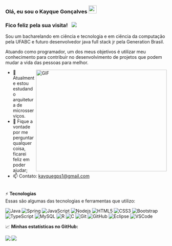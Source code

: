    
### Olá, eu sou o  Kayque Gonçalves <img src="https://media.giphy.com/media/hvRJCLFzcasrR4ia7z/giphy.gif" width="25px">


### Fico feliz pela sua visita! &nbsp; ![](https://visitor-badge.glitch.me/badge?page_id=kayqueG.kayqueG)


Sou um bacharelando em ciência e tecnologia e em ciência da computação pela UFABC e futuro desenvolvedor java full stack jr pela Generation Brasil.

Atuando como programador, um dos meus objetivos é utilizar meu conhecimento para contribuir no desenvolvimento de projetos que podem mudar a vida das pessoas para melhor.

  
<img align="right" alt="GIF" src="https://cdn.dribbble.com/users/330915/screenshots/3587000/media/cf9c914d04e017ab821bab2ee0bb87cb.gif" width="408" height="318" />

   
- 🚀 Atualmente estou estudando arquitetura de microsserviços.
- 💬 Fique a vontade por me perguntar qualquer coisa, ficarei feliz em poder ajudar;
- 📫 Contato: kayquegps1@gmail.com

</br>
 ⚡ <b>Tecnologias</b>
<br>
Essas são algumas das tecnologias e ferramentas que utilizo:

![Java](https://img.shields.io/badge/-Java-007396?style=flat-square&logo=java)
![Spring](https://img.shields.io/badge/-Spring-6DB33F?style=flat-square&logo=spring&logoColor=white)
![JavaScript](https://img.shields.io/badge/-JavaScript-black?style=flat-square&logo=javascript)
![Nodejs](https://img.shields.io/badge/-Nodejs-339933?style=flat-square&logo=Node.js&logoColor=white)
![HTML5](https://img.shields.io/badge/-HTML5-E34F26?style=flat-square&logo=html5&logoColor=white)
![CSS3](https://img.shields.io/badge/-CSS3-1572B6?style=flat-square&logo=css3)
![Bootstrap](https://img.shields.io/badge/-Bootstrap-563D7C?style=flat-square&logo=bootstrap)
![TypeScript](https://img.shields.io/badge/-TypeScript-007ACC?style=flat-square&logo=typescript)
![MySQL](https://img.shields.io/badge/-MySQL-4479A1?style=flat-square&logo=mysql&logoColor=white)
![R](https://img.shields.io/badge/r-%23276DC3.svg?style=flat-square&logo=r&logoColor=white)
![C](https://img.shields.io/badge/c-%2300599C.svg?style=flat-square&logo=c&logoColor=white)
![Git](https://img.shields.io/badge/-Git-black?style=flat-square&logo=git)
![GitHub](https://img.shields.io/badge/-GitHub-181717?style=flat-square&logo=github)
![Eclipse](https://img.shields.io/badge/-Eclipse-2C2255?style=flat-square&logo=eclipse&logoColor=white)
![VSCode](https://img.shields.io/badge/-VSCode-007ACC?style=flat-square&logo=visual-studio-code&logoColor=white)

📈 **Minhas estatísticas no GitHub:**
<p>
  <img align="left" src="https://github-readme-stats.vercel.app/api?username=kayqueG&show_icons=true&hide_border=true&&count_private=true&include_all_commits=true" />
   <img align="left" src="https://github-readme-stats.vercel.app/api/top-langs/?username=kayqueG&layout=compact" />
</p>
